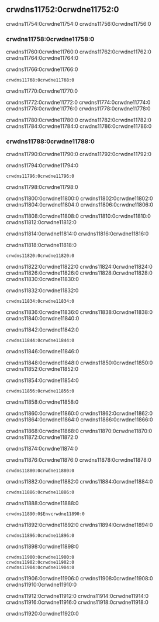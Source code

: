 ## crwdns11752:0crwdne11752:0

crwdns11754:0crwdne11754:0 crwdns11756:0crwdne11756:0

### crwdns11758:0crwdne11758:0

crwdns11760:0crwdne11760:0 crwdns11762:0crwdne11762:0 crwdns11764:0crwdne11764:0

<span class="filename">crwdns11766:0crwdne11766:0</span>

```rust,ignore,does_not_compile
crwdns11768:0crwdne11768:0
```


<span class="caption">crwdns11770:0crwdne11770:0</span>

crwdns11772:0crwdne11772:0 crwdns11774:0crwdne11774:0 crwdns11776:0crwdne11776:0 crwdns11778:0crwdne11778:0

crwdns11780:0crwdne11780:0 crwdns11782:0crwdne11782:0 crwdns11784:0crwdne11784:0 crwdns11786:0crwdne11786:0

### crwdns11788:0crwdne11788:0

crwdns11790:0crwdne11790:0 crwdns11792:0crwdne11792:0

<span class="filename">crwdns11794:0crwdne11794:0</span>

```rust,noplayground
crwdns11796:0crwdne11796:0
```


<span class="caption">crwdns11798:0crwdne11798:0</span>

crwdns11800:0crwdne11800:0 crwdns11802:0crwdne11802:0 crwdns11804:0crwdne11804:0 crwdns11806:0crwdne11806:0

crwdns11808:0crwdne11808:0 crwdns11810:0crwdne11810:0 crwdns11812:0crwdne11812:0

crwdns11814:0crwdne11814:0 crwdns11816:0crwdne11816:0

crwdns11818:0crwdne11818:0

```console
crwdns11820:0crwdne11820:0
```

crwdns11822:0crwdne11822:0 crwdns11824:0crwdne11824:0 crwdns11826:0crwdne11826:0 crwdns11828:0crwdne11828:0 crwdns11830:0crwdne11830:0

<span class="filename">crwdns11832:0crwdne11832:0</span>

```rust,ignore,does_not_compile
crwdns11834:0crwdne11834:0
```

crwdns11836:0crwdne11836:0 crwdns11838:0crwdne11838:0 crwdns11840:0crwdne11840:0

<span class="filename">crwdns11842:0crwdne11842:0</span>

```rust,ignore,does_not_compile
crwdns11844:0crwdne11844:0
```


<span class="caption">crwdns11846:0crwdne11846:0</span>

crwdns11848:0crwdne11848:0 crwdns11850:0crwdne11850:0 crwdns11852:0crwdne11852:0

<span class="filename">crwdns11854:0crwdne11854:0</span>

```rust,noplayground
crwdns11856:0crwdne11856:0
```


<span class="caption">crwdns11858:0crwdne11858:0</span>

crwdns11860:0crwdne11860:0 crwdns11862:0crwdne11862:0 crwdns11864:0crwdne11864:0 crwdns11866:0crwdne11866:0

crwdns11868:0crwdne11868:0 crwdns11870:0crwdne11870:0 crwdns11872:0crwdne11872:0

crwdns11874:0crwdne11874:0

crwdns11876:0crwdne11876:0 crwdns11878:0crwdne11878:0

```console
crwdns11880:0crwdne11880:0
```

crwdns11882:0crwdne11882:0 crwdns11884:0crwdne11884:0

```console
crwdns11886:0crwdne11886:0
```

crwdns11888:0crwdne11888:0

```console
crwdns11890:0$Envcrwdne11890:0
```

crwdns11892:0crwdne11892:0 crwdns11894:0crwdne11894:0

```console
crwdns11896:0crwdne11896:0
```

crwdns11898:0crwdne11898:0


<!-- manual-regeneration
cd listings/ch12-an-io-project/listing-12-23
IGNORE_CASE=1 cargo run -- to poem.txt
can't extract because of the environment variable
-->

```console
crwdns11900:0crwdne11900:0
crwdns11902:0crwdne11902:0
crwdns11904:0crwdne11904:0
```

crwdns11906:0crwdne11906:0 crwdns11908:0crwdne11908:0 crwdns11910:0crwdne11910:0

crwdns11912:0crwdne11912:0 crwdns11914:0crwdne11914:0 crwdns11916:0crwdne11916:0 crwdns11918:0crwdne11918:0

crwdns11920:0crwdne11920:0
